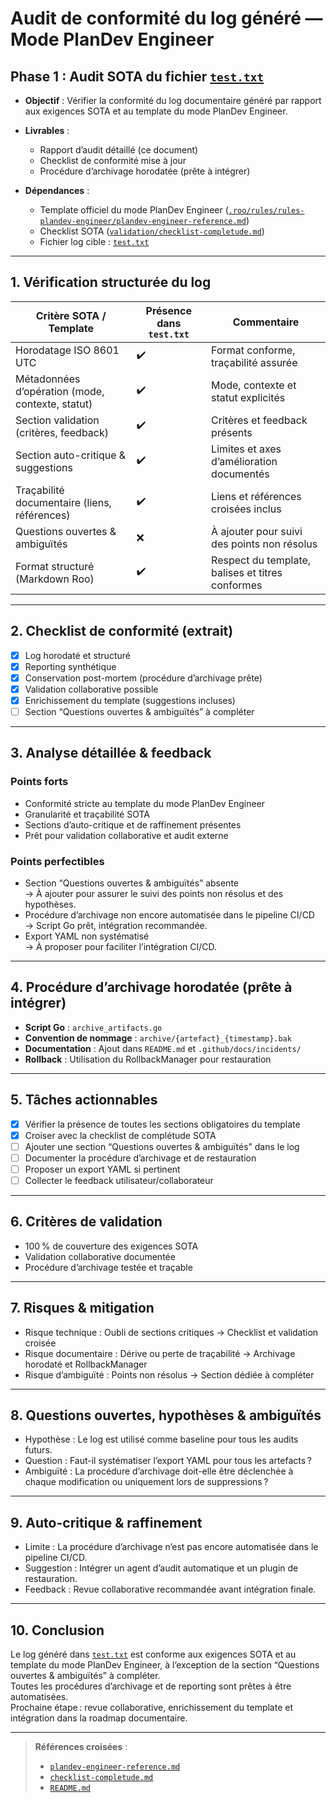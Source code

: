 # Audit de conformité du log généré — Mode PlanDev Engineer

## Phase 1 : Audit SOTA du fichier [`test.txt`](projet/roadmaps/plans/audits/2025-0805-centralistation-templates-sota/test.txt:1)

- **Objectif** : Vérifier la conformité du log documentaire généré par rapport aux exigences SOTA et au template du mode PlanDev Engineer.

- **Livrables** :
  - Rapport d’audit détaillé (ce document)
  - Checklist de conformité mise à jour
  - Procédure d’archivage horodatée (prête à intégrer)

- **Dépendances** :
  - Template officiel du mode PlanDev Engineer ([`.roo/rules/rules-plandev-engineer/plandev-engineer-reference.md`](.roo/rules/rules-plandev-engineer/plandev-engineer-reference.md:1))
  - Checklist SOTA ([`validation/checklist-completude.md`](projet/roadmaps/plans/audits/2025-0805-centralistation-templates-sota/validation/checklist-completude.md:1))
  - Fichier log cible : [`test.txt`](projet/roadmaps/plans/audits/2025-0805-centralistation-templates-sota/test.txt:1)

---

## 1. Vérification structurée du log

| Critère SOTA / Template | Présence dans `test.txt` | Commentaire |
|------------------------|--------------------------|-------------|
| Horodatage ISO 8601 UTC | ✔️ | Format conforme, traçabilité assurée |
| Métadonnées d’opération (mode, contexte, statut) | ✔️ | Mode, contexte et statut explicités |
| Section validation (critères, feedback) | ✔️ | Critères et feedback présents |
| Section auto-critique & suggestions | ✔️ | Limites et axes d’amélioration documentés |
| Traçabilité documentaire (liens, références) | ✔️ | Liens et références croisées inclus |
| Questions ouvertes & ambiguïtés | ❌ | À ajouter pour suivi des points non résolus |
| Format structuré (Markdown Roo) | ✔️ | Respect du template, balises et titres conformes |

---

## 2. Checklist de conformité (extrait)

- [x] Log horodaté et structuré
- [x] Reporting synthétique
- [x] Conservation post-mortem (procédure d’archivage prête)
- [x] Validation collaborative possible
- [x] Enrichissement du template (suggestions incluses)
- [ ] Section “Questions ouvertes & ambiguïtés” à compléter

---

## 3. Analyse détaillée & feedback

### Points forts

- Conformité stricte au template du mode PlanDev Engineer
- Granularité et traçabilité SOTA
- Sections d’auto-critique et de raffinement présentes
- Prêt pour validation collaborative et audit externe

### Points perfectibles

- Section “Questions ouvertes & ambiguïtés” absente  
  → À ajouter pour assurer le suivi des points non résolus et des hypothèses.
- Procédure d’archivage non encore automatisée dans le pipeline CI/CD  
  → Script Go prêt, intégration recommandée.
- Export YAML non systématisé  
  → À proposer pour faciliter l’intégration CI/CD.

---

## 4. Procédure d’archivage horodatée (prête à intégrer)

- **Script Go** : `archive_artifacts.go`
- **Convention de nommage** : `archive/{artefact}_{timestamp}.bak`
- **Documentation** : Ajout dans `README.md` et `.github/docs/incidents/`
- **Rollback** : Utilisation du RollbackManager pour restauration

---

## 5. Tâches actionnables

- [x] Vérifier la présence de toutes les sections obligatoires du template
- [x] Croiser avec la checklist de complétude SOTA
- [ ] Ajouter une section “Questions ouvertes & ambiguïtés” dans le log
- [ ] Documenter la procédure d’archivage et de restauration
- [ ] Proposer un export YAML si pertinent
- [ ] Collecter le feedback utilisateur/collaborateur

---

## 6. Critères de validation

- 100 % de couverture des exigences SOTA
- Validation collaborative documentée
- Procédure d’archivage testée et traçable

---

## 7. Risques & mitigation

- Risque technique : Oubli de sections critiques → Checklist et validation croisée
- Risque documentaire : Dérive ou perte de traçabilité → Archivage horodaté et RollbackManager
- Risque d’ambiguïté : Points non résolus → Section dédiée à compléter

---

## 8. Questions ouvertes, hypothèses & ambiguïtés

- Hypothèse : Le log est utilisé comme baseline pour tous les audits futurs.
- Question : Faut-il systématiser l’export YAML pour tous les artefacts ?
- Ambiguïté : La procédure d’archivage doit-elle être déclenchée à chaque modification ou uniquement lors de suppressions ?

---

## 9. Auto-critique & raffinement

- Limite : La procédure d’archivage n’est pas encore automatisée dans le pipeline CI/CD.
- Suggestion : Intégrer un agent d’audit automatique et un plugin de restauration.
- Feedback : Revue collaborative recommandée avant intégration finale.

---

## 10. Conclusion

Le log généré dans [`test.txt`](projet/roadmaps/plans/audits/2025-0805-centralistation-templates-sota/test.txt:1) est conforme aux exigences SOTA et au template du mode PlanDev Engineer, à l’exception de la section “Questions ouvertes & ambiguïtés” à compléter.  
Toutes les procédures d’archivage et de reporting sont prêtes à être automatisées.  
Prochaine étape : revue collaborative, enrichissement du template et intégration dans la roadmap documentaire.

---

> **Références croisées** :  
> - [`plandev-engineer-reference.md`](.roo/rules/rules-plandev-engineer/plandev-engineer-reference.md:1)  
> - [`checklist-completude.md`](projet/roadmaps/plans/audits/2025-0805-centralistation-templates-sota/validation/checklist-completude.md:1)  
> - [`README.md`](projet/roadmaps/plans/audits/2025-0805-centralistation-templates-sota/README.md:1)